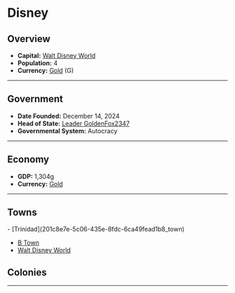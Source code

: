 <!--UNDEDITED FILE, remove this entire line if this file has been edited!-->
# <!--NAME-->Disney<!--NAME-->

## Overview

- **Capital:** <!--CAPITAL_LINK-->[Walt Disney World](335a99c8-e85f-4759-a5e0-7dcc305c4fb4_town)<!--CAPITAL_LINK-->
- **Population:** <!--POPULATION-->4<!--POPULATION-->
- **Currency:** <!--CURRENCY_LINK-->[Gold](Gold_currency)<!--CURRENCY_LINK--> (<!--CURRENCY_ABV-->G<!--CURRENCY_ABV-->)

---

## Government

- **Date Founded:** <!--FOUNDED-->December 14, 2024<!--FOUNDED-->
- **Head of State:** <!--LEADER_TITLE_LINK-->[Leader GoldenFox2347](GoldenFox2347_user)<!--LEADER_TITLE_LINK-->
- **Governmental System:** <!--GOVERNMENT-->Autocracy<!--GOVERNMENT-->

---

## Economy

- **GDP:** <!--GDP-->1,304g<!--GDP-->
- **Currency:** <!--CURRENCY_LINK-->[Gold](Gold_currency)<!--CURRENCY_LINK-->

---

## Towns

<!--TOWNS-->- [Trinidad](201c8e7e-5c06-435e-8fdc-6ca49fead1b8_town)
- [B Town](e95965ef-67f1-46e4-bb65-4dc00cd186f7_town)
- [Walt Disney World](335a99c8-e85f-4759-a5e0-7dcc305c4fb4_town)<!--TOWNS-->

## Colonies

<!--COLONIES--><!--COLONIES-->

---